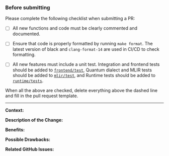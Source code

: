 ### Before submitting

Please complete the following checklist when submitting a PR:

- [ ] All new functions and code must be clearly commented and documented.

- [ ] Ensure that code is properly formatted by running `make format`.
      The latest version of black and `clang-format-14` are used in CI/CD to check formatting.

- [ ] All new features must include a unit test.
      Integration and frontend tests should be added to [`frontend/test`](../frontend/test/),
      Quantum dialect and MLIR tests should be added to [`mlir/test`](../mlir/test/), and
      Runtime tests should be added to [`runtime/tests`](../runtime/tests/).

When all the above are checked, delete everything above the dashed
line and fill in the pull request template.

------------------------------------------------------------------------------------------------------------

**Context:**

**Description of the Change:**

**Benefits:**

**Possible Drawbacks:**

**Related GitHub Issues:**
